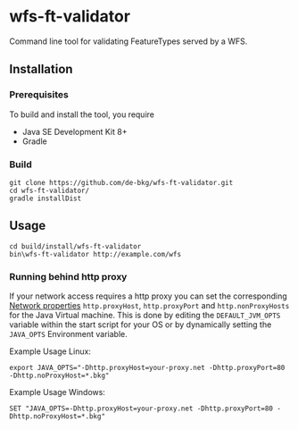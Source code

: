 # wfs-ft-validator
Command line tool for validating FeatureTypes served by a WFS.

## Installation

### Prerequisites

To build and install the tool, you require
* Java SE Development Kit 8+
* Gradle

### Build

    git clone https://github.com/de-bkg/wfs-ft-validator.git
    cd wfs-ft-validator/
    gradle installDist

## Usage

    cd build/install/wfs-ft-validator
    bin\wfs-ft-validator http://example.com/wfs

### Running behind http proxy

If your network access requires a http proxy you can set the corresponding 
[Network properties](https://docs.oracle.com/javase/7/docs/api/java/net/doc-files/net-properties.html) 
`http.proxyHost`, `http.proxyPort` and `http.nonProxyHosts` for the Java Virtual machine. This is done by
editing the `DEFAULT_JVM_OPTS` variable within the start script for your OS or by dynamically setting the
`JAVA_OPTS` Environment variable.
 
Example Usage Linux:

    export JAVA_OPTS="-Dhttp.proxyHost=your-proxy.net -Dhttp.proxyPort=80 -Dhttp.noProxyHost=*.bkg"

Example Usage Windows:

    SET "JAVA_OPTS=-Dhttp.proxyHost=your-proxy.net -Dhttp.proxyPort=80 -Dhttp.noProxyHost=*.bkg"